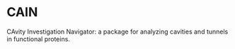 # CAIN
CAvity Investigation Navigator: a package for analyzing cavities and tunnels in functional proteins.
